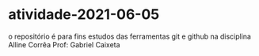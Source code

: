 # atividade-2021-06-05
 o repositório é para fins estudos das ferramentas git e github na disciplina
Alline Corrêa
Prof: Gabriel Caixeta
